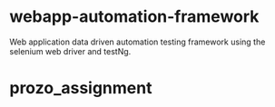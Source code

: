 # webapp-automation-framework
Web application data driven automation testing framework using the selenium web driver and testNg.
# prozo_assignment

